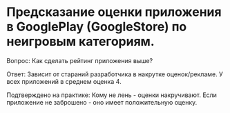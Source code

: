 # Предсказание оценки приложения в GooglePlay (GoogleStore) по неигровым категориям. 

Вопрос: 
Как сделать рейтинг приложения выше?

Ответ:
Зависит от стараний разработчика в накрутке оценок/рекламе. 
У всех приложений в среднем оценка 4.

Подтверждено на практике:
Кому не лень - оценки накручивают.
Если приложение не заброшено - оно имеет положительную оценку.
